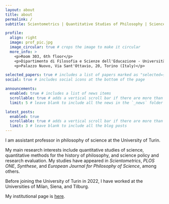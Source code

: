 ```yaml
---
layout: about
title: about
permalink: /
subtitle: Scientometrics | Quantitative Studies of Philosophy | Science Policy

profile:
  align: right
  image: prof_pic.jpg
  image_circular: true # crops the image to make it circular
  more_info: >
    <p>Room 303, 6th floor</p>
    <p>Dipartimento di Filosofia e Scienze dell'Educazione - Università degli Studi di Torino</p>
    <p>Palazzo Nuovo, Via Sant'Ottavio, 20, Torino (Italy)</p>

selected_papers: true # includes a list of papers marked as "selected={true}"
social: true # includes social icons at the bottom of the page

announcements:
  enabled: true # includes a list of news items
  scrollable: true # adds a vertical scroll bar if there are more than 3 news items
  limit: 5 # leave blank to include all the news in the `_news` folder

latest_posts:
  enabled: true
  scrollable: true # adds a vertical scroll bar if there are more than 3 new posts items
  limit: 3 # leave blank to include all the blog posts
---
```


I am assistant professor in philosophy of science at the University of Turin. 

My main research interests include quantitative studies of science, quantitative methods for the history of philosophy, and science policy and research evaluation. My studies have appeared in *Scientometrics*, *PLOS ONE*, *Synthese*, and *European Journal for Philosophy of Science*, among others. 

Before joining the University of Turin in 2022, I have worked at the Universities of Milan, Siena, and Tilburg.

My institutional page is [here](https://www.dfe.unito.it/do/docenti.pl/Alias?eugenio.petrovich#tab-profilo).